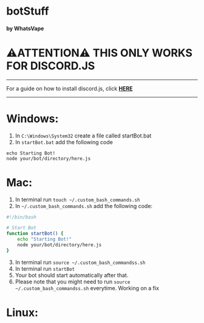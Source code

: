 # botStuff
#### by WhatsVape
# ⚠️ATTENTION⚠️ THIS ONLY WORKS FOR DISCORD.JS
----
For a guide on how to install discord.js, click **[HERE](https://discordjs.guide/preparations/)**

----
# Windows:
1. In `C:\Windows\System32` create a file called startBot.bat
2. In `startBot.bat` add the following code
```batch
echo Starting Bot!
node your/bot/directory/here.js
```
# Mac:
1. In terminal run `touch ~/.custom_bash_commands.sh`
2. In `~/.custom_bash_commands.sh` add the following code:
```bash
#!/bin/bash

# Start Bot
function startBot() {
	echo "Starting Bot!"
	node your/bot/directory/here.js
}
```
3. In terminal run `source ~/.custom_bash_commandss.sh`
4. In terminal run `startBot`
5. Your bot should start automatically after that.
6. Please note that you might need to run `source ~/.custom_bash_commandss.sh` everytime. Working on a fix
# Linux:
```

```
